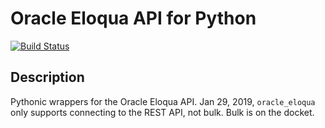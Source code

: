 # Oracle Eloqua API for Python
[![Build Status](https://travis-ci.org/nickolasgryga/oracle_eloqua.svg?branch=master)](https://travis-ci.org/nickolasgryga/oracle_eloqua)


## Description
Pythonic wrappers for the Oracle Eloqua API. Jan 29, 2019, `oracle_eloqua` only supports connecting to the REST API, not bulk. Bulk is on the docket.

